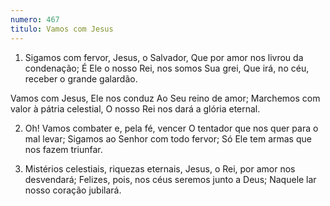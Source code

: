 ```yaml
---
numero: 467
titulo: Vamos com Jesus
---
```

1. Sigamos com fervor, Jesus, o Salvador,
Que por amor nos livrou da condenação;
É Ele o nosso Rei, nos somos Sua grei,
Que irá, no céu, receber o grande galardão.

Vamos com Jesus, Ele nos conduz
Ao Seu reino de amor;
Marchemos com valor à pátria celestial,
O nosso Rei nos dará a glória eternal.

2. Oh! Vamos combater e, pela fé, vencer
O tentador que nos quer para o mal levar;
Sigamos ao Senhor com todo fervor;
Só Ele tem armas que nos fazem triunfar.

3. Mistérios celestiais, riquezas eternais,
Jesus, o Rei, por amor nos desvendará;
Felizes, pois, nos céus seremos junto a Deus;
Naquele lar nosso coração jubilará.
